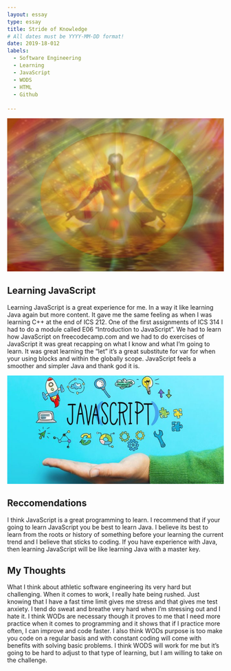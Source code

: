 ```yaml
---
layout: essay
type: essay
title: Stride of Knowledge
# All dates must be YYYY-MM-DD format!
date: 2019-18-012
labels:
  - Software Engineering
  - Learning
  - JavaScript
  - WODS
  - HTML
  - Github
  
---
```


<img class="ui huge centered image" src="../images/chakra.jpg">

## Learning JavaScript

Learning JavaScript is a great experience for me. In a way it like learning Java again but more content. It gave me the same feeling as when I was learning C++ at the end of ICS 212. One of the first assignments of ICS 314 I had to do a module called E06 “Introduction to JavaScript”. We had to learn how JavaScript on freecodecamp.com and we had to do exercises of JavaScript it was great recapping on what I know and what I’m going to learn. It was great learning the “let” it’s a great substitute for var for when your using blocks and within the globally scope. JavaScript feels a smoother and simpler Java and thank god it is.

<img class="ui huge centered image" src="../images/javascript.jpg">

## Reccomendations

I think JavaScript is a great programming to learn. I recommend that if your going to learn JavaScript you be best to learn Java. I believe its best to learn from the roots or history of something before your learning the current trend and I believe that sticks to coding. If you have experience with Java, then learning JavaScript will be like learning Java with a master key. 

## My Thoughts

What I think about athletic software engineering its very hard but challenging. When it comes to work, I really hate being rushed. Just knowing that I have a fast time limit gives me stress and that gives me test anxiety. I tend do sweat and breathe very hard when I’m stressing out and I hate it. I think WODs are necessary though it proves to me that I need more practice when it comes to programming and it shows that if I practice more often, I can improve and code faster. I also think WODs purpose is too make you code on a regular basis and with constant coding will come with benefits with solving basic problems. I think WODS will work for me but it’s going to be hard to adjust to that type of learning, but I am willing to take on the challenge.


